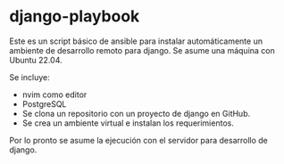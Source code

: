 # django-playbook

Este es un script básico de ansible para instalar automáticamente un ambiente de desarrollo remoto para django.
Se asume una máquina con Ubuntu 22.04.

Se incluye:
- nvim como editor
- PostgreSQL
- Se clona un repositorio con un proyecto de django en GitHub.
- Se crea un ambiente virtual e instalan los requerimientos.

Por lo pronto se asume la ejecución con el servidor para desarrollo de django.



